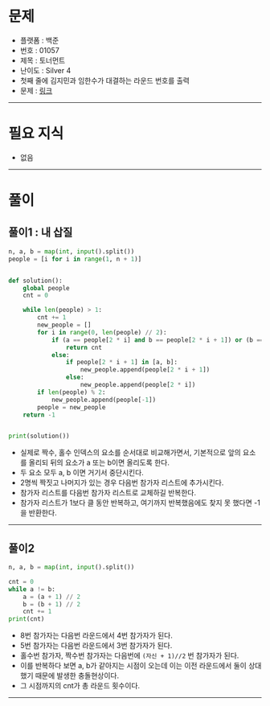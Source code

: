# 문제
- 플랫폼 : 백준
- 번호 : 01057
- 제목 : 토너먼트
- 난이도 : Silver 4
- 첫째 줄에 김지민과 임한수가 대결하는 라운드 번호를 출력
- 문제 : <a href="https://www.acmicpc.net/problem/1057" target="_blank">링크</a>

---

# 필요 지식
- 없음

---

# 풀이

## 풀이1 : 내 삽질
```python
n, a, b = map(int, input().split())
people = [i for i in range(1, n + 1)]


def solution():
    global people
    cnt = 0

    while len(people) > 1:
        cnt += 1
        new_people = []
        for i in range(0, len(people) // 2):
            if (a == people[2 * i] and b == people[2 * i + 1]) or (b == people[2 * i] and a == people[2 * i + 1]):
                return cnt
            else:
                if people[2 * i + 1] in [a, b]:
                    new_people.append(people[2 * i + 1])
                else:
                    new_people.append(people[2 * i])
        if len(people) % 2:
            new_people.append(people[-1])
        people = new_people
    return -1


print(solution())
```
- 실제로 짝수, 홀수 인덱스의 요소를 순서대로 비교해가면서, 기본적으로 앞의 요소를 올리되 뒤의 요소가 a 또는 b이면 올리도록 한다.
- 두 요소 모두 a, b 이면 거기서 중단시킨다.
- 2명씩 짝짓고 나머지가 있는 경우 다음번 참가자 리스트에 추가시킨다.
- 참가자 리스트를 다음번 참가자 리스트로 교체하길 반복한다.
- 참가자 리스트가 1보다 클 동안 반복하고, 여기까지 반복했음에도 찾지 못 했다면 -1을 반환한다.

---

## 풀이2
```python
n, a, b = map(int, input().split())

cnt = 0
while a != b:
    a = (a + 1) // 2
    b = (b + 1) // 2
    cnt += 1
print(cnt)
```
- 8번 참가자는 다음번 라운드에서 4번 참가자가 된다.
- 5번 참가자는 다음번 라운드에서 3번 참가자가 된다.
- 홀수번 참가자, 짝수번 참가자는 다음번에 `(자신 + 1)//2` 번 참가자가 된다.
- 이를 반복하다 보면 a, b가 같아지는 시점이 오는데 이는 이전 라운드에서 둘이 상대했기 때문에 발생한 충돌현상이다.
- 그 시점까지의 cnt가 총 라운드 횟수이다.

---
